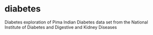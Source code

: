 # diabetes
Diabetes exploration of Pima Indian Diabetes data set from the National Institute of Diabetes and Digestive and Kidney Diseases
